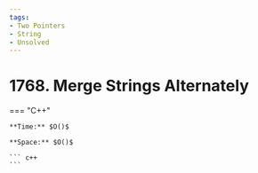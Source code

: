 ```yaml
---
tags:
- Two Pointers
- String
- Unsolved
---
```



# 1768. Merge Strings Alternately

=== "C++"

    **Time:** $O()$

    **Space:** $O()$

    ``` c++
    ```